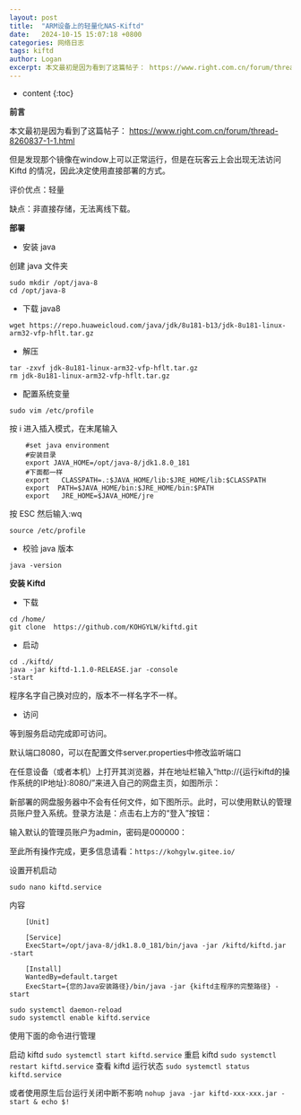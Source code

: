 ```yaml
---
layout: post
title:  "ARM设备上的轻量化NAS-Kiftd"
date:   2024-10-15 15:07:18 +0800
categories: 网络日志
tags: kiftd
author: Logan
excerpt: 本文最初是因为看到了这篇帖子： https://www.right.com.cn/forum/thread-8260837-1-1.html，但是发现那个镜像在window上可以正常运行，但是在盒子上无法访问的情况，因此决定记录直接部署kiftd到ARM设备上的操作方法
---
```


 * content
{:toc}

**前言**

本文最初是因为看到了这篇帖子： https://www.right.com.cn/forum/thread-8260837-1-1.html

但是发现那个镜像在window上可以正常运行，但是在玩客云上会出现无法访问 Kiftd 的情况，因此决定使用直接部署的方式。

评价优点：轻量

缺点：非直接存储，无法离线下载。

**部署**

* 安装 java

创建 java 文件夹

```
sudo mkdir /opt/java-8
cd /opt/java-8
```

* 下载 java8

`wget https://repo.huaweicloud.com/java/jdk/8u181-b13/jdk-8u181-linux-arm32-vfp-hflt.tar.gz`

* 解压

```
tar -zxvf jdk-8u181-linux-arm32-vfp-hflt.tar.gz
rm jdk-8u181-linux-arm32-vfp-hflt.tar.gz
```

* 配置系统变量

`sudo vim /etc/profile`

按 i 进入插入模式，在末尾输入

```
    #set java environment 
    #安装目录 
    export JAVA_HOME=/opt/java-8/jdk1.8.0_181 
    #下面都一样 
    export   CLASSPATH=.:$JAVA_HOME/lib:$JRE_HOME/lib:$CLASSPATH 
    export  PATH=$JAVA_HOME/bin:$JRE_HOME/bin:$PATH 
    export   JRE_HOME=$JAVA_HOME/jre
```

按 ESC 然后输入:wq

`source /etc/profile`

* 校验 java 版本

`java -version`

**安装 Kiftd**

* 下载

```
cd /home/
git clone  https://github.com/KOHGYLW/kiftd.git
```

* 启动

```
cd ./kiftd/
java -jar kiftd-1.1.0-RELEASE.jar -console
-start
```

程序名字自己换对应的，版本不一样名字不一样。

* 访问

等到服务启动完成即可访问。

默认端口8080，可以在配置文件server.properties中修改监听端口

在任意设备（或者本机）上打开其浏览器，并在地址栏输入“http://{运行kiftd的操作系统的IP地址}:8080/”来进入自己的网盘主页，如图所示：

新部署的网盘服务器中不会有任何文件，如下图所示。此时，可以使用默认的管理员账户登入系统。登录方法是：点击右上方的“登入”按钮：

输入默认的管理员账户为admin，密码是000000：

至此所有操作完成，更多信息请看：`https://kohgylw.gitee.io/`

设置开机启动

`sudo nano kiftd.service`

内容

```
    [Unit]
    
    [Service]
    ExecStart=/opt/java-8/jdk1.8.0_181/bin/java -jar /kiftd/kiftd.jar -start
     
    [Install]
    WantedBy=default.target
    ExecStart={您的Java安装路径}/bin/java -jar {kiftd主程序的完整路径} -start
```

```
sudo systemctl daemon-reload
sudo systemctl enable kiftd.service
```

使用下面的命令进行管理

启动 kiftd
`sudo systemctl start kiftd.service`
重启 kiftd
`sudo systemctl restart kiftd.service`
查看 kiftd 运行状态
`sudo systemctl status kiftd.service`

或者使用原生后台运行关闭中断不影响
`nohup java -jar kiftd-xxx-xxx.jar -start & echo $!`
